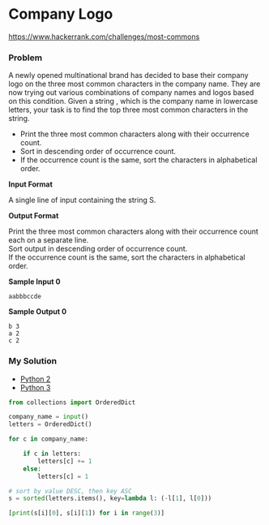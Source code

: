 # Company Logo

https://www.hackerrank.com/challenges/most-commons

### Problem

A newly opened multinational brand has decided to base their company logo on the three most common characters in the company name. They are now trying out various combinations of company names and logos based on this condition. Given a string , which is the company name in lowercase letters, your task is to find the top three most common characters in the string.
  
- Print the three most common characters along with their occurrence count.  
- Sort in descending order of occurrence count.  
- If the occurrence count is the same, sort the characters in alphabetical order.   

**Input Format**

A single line of input containing the string S.

**Output Format**

Print the three most common characters along with their occurrence count each on a separate line.  
Sort output in descending order of occurrence count.  
If the occurrence count is the same, sort the characters in alphabetical order.

**Sample Input 0**

```
aabbbccde
```

**Sample Output 0**

```
b 3
a 2
c 2
```

### My Solution

- [Python 2](python2.py)
- [Python 3](python3.py)
```python
from collections import OrderedDict

company_name = input()
letters = OrderedDict()

for c in company_name:

    if c in letters:
        letters[c] += 1
    else:
        letters[c] = 1

# sort by value DESC, then key ASC
s = sorted(letters.items(), key=lambda l: (-l[1], l[0]))

[print(s[i][0], s[i][1]) for i in range(3)]
````